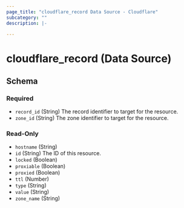 ```yaml
---
page_title: "cloudflare_record Data Source - Cloudflare"
subcategory: ""
description: |-
  
---
```


# cloudflare_record (Data Source)




<!-- schema generated by tfplugindocs -->
## Schema

### Required

- `record_id` (String) The record identifier to target for the resource.
- `zone_id` (String) The zone identifier to target for the resource.

### Read-Only

- `hostname` (String)
- `id` (String) The ID of this resource.
- `locked` (Boolean)
- `proxiable` (Boolean)
- `proxied` (Boolean)
- `ttl` (Number)
- `type` (String)
- `value` (String)
- `zone_name` (String)


